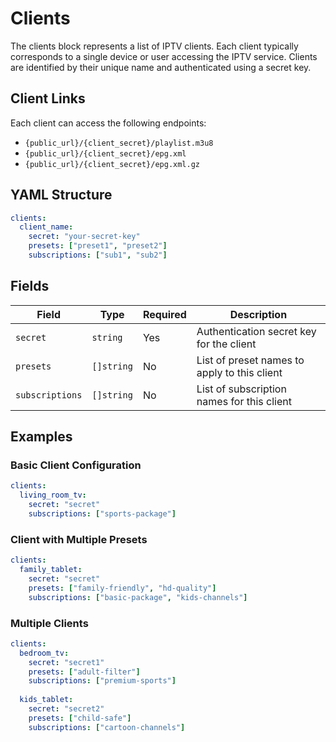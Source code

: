 # Clients

The clients block represents a list of IPTV clients. Each client typically corresponds to a single device or user accessing the IPTV service. Clients are identified by their unique name and authenticated using a secret key.


## Client Links

Each client can access the following endpoints:

- `{public_url}/{client_secret}/playlist.m3u8`
- `{public_url}/{client_secret}/epg.xml`
- `{public_url}/{client_secret}/epg.xml.gz`

## YAML Structure

```yaml
clients:
  client_name:
    secret: "your-secret-key"
    presets: ["preset1", "preset2"]
    subscriptions: ["sub1", "sub2"]
```

## Fields

| Field           | Type       | Required | Description                                    |
|-----------------|------------|----------|------------------------------------------------|
| `secret`        | `string`   | Yes      | Authentication secret key for the client      |
| `presets`       | `[]string` | No       | List of preset names to apply to this client  |
| `subscriptions` | `[]string` | No       | List of subscription names for this client    |

## Examples

### Basic Client Configuration

```yaml
clients:
  living_room_tv:
    secret: "secret"
    subscriptions: ["sports-package"]
```

### Client with Multiple Presets

```yaml
clients:
  family_tablet:
    secret: "secret"
    presets: ["family-friendly", "hd-quality"]
    subscriptions: ["basic-package", "kids-channels"]
```

### Multiple Clients

```yaml
clients:
  bedroom_tv:
    secret: "secret1"
    presets: ["adult-filter"]
    subscriptions: ["premium-sports"]
  
  kids_tablet:
    secret: "secret2"
    presets: ["child-safe"]
    subscriptions: ["cartoon-channels"]
```